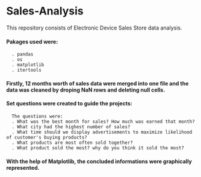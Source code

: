# Sales-Analysis
This repository consists of Electronic Device Sales Store data analysis. 
#### Pakages used were:
      . pandas
      . os
      . matplotlib
      . itertools
#### Firstly, 12 months worth of sales data were merged into one file and the data was cleaned by droping NaN rows and deleting null cells.
#### Set questions were created to guide the projects:
      The questions were:
      . What was the best month for sales? How much was earned that month?
      . What city had the highest number of sales?
      . What time should we display advertisements to maximize likelihood of customer's buying products?
      . What products are most often sold together?
      . What product sold the most? why do you think it sold the most?
      
#### With the help of Matplotlib, the concluded informations were graphically represented.
